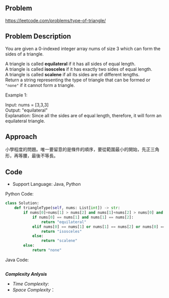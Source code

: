 ## Problem

https://leetcode.com/problems/type-of-triangle/

## Problem Description

You are given a 0-indexed integer array nums of size 3 which can form the sides of a triangle.

A triangle is called **equilateral** if it has all sides of equal length.  </br>
A triangle is called **isosceles** if it has exactly two sides of equal length.  </br>
A triangle is called **scalene** if all its sides are of different lengths.  </br>
Return a string representing the type of triangle that can be formed or `"none"` if it cannot form a triangle.

Example 1:

Input: nums = [3,3,3]  </br>
Output: "equilateral"  </br>
Explanation: Since all the sides are of equal length, therefore, it will form an equilateral triangle.



## Approach
小學程度的問題。唯一要留意的是條件的順序，要從範圍最小的開始，先正三角形，再等腰，最後不等長。

## Code

- Support Language: Java, Python

Python Code:

```py
class Solution:
    def triangleType(self, nums: List[int]) -> str:
        if nums[0]+nums[1] > nums[2] and nums[1]+nums[2] > nums[0] and nums[2]+nums[0] > nums[1]:
            if nums[0] == nums[1] and nums[1] == nums[2]:
                return "equilateral"
            elif nums[0] == nums[1] or nums[1] == nums[2] or nums[0] == nums[2]:
                return "isosceles"
            else:
                return "scalene"
        else:
            return "none"
```

Java Code:

```

```

**_Complexity Anlysis_**

- _Time Complexity_: 
- _Space Complexity_：
